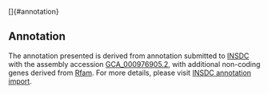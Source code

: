 []{#annotation}

Annotation
----------

The annotation presented is derived from annotation submitted to
[INSDC](http://www.insdc.org) with the assembly accession
[GCA\_000976905.2](http://www.ebi.ac.uk/ena/data/view/GCA_000976905.2),
with additional non-coding genes derived from
[Rfam](http://rfam.xfam.org/). For more details, please visit [INSDC
annotation
import](http://ensemblgenomes.org/info/data/insdc_annotation).
